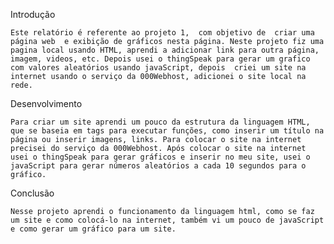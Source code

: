 

Introdução 

  	Este relatório é referente ao projeto 1,  com objetivo de  criar uma página web  e exibição de gráficos nesta página. Neste projeto fiz uma pagina local usando HTML, aprendi a adicionar link para outra página, imagem, videos, etc. Depois usei o thingSpeak para gerar um grafico com valores aleatórios usando javaScript, depois  criei um site na internet usando o serviço da 000Webhost, adicionei o site local na rede.
	
Desenvolvimento

	Para criar um site aprendi um pouco da estrutura da linguagem HTML, que se baseia em tags para executar funções, como inserir um título na página ou inserir imagens, links. Para colocar o site na internet precisei do serviço da 000Webhost. Após colocar o site na internet usei o thingSpeak para gerar gráficos e inserir no meu site, usei o javaScript para gerar números aleatórios a cada 10 segundos para o gráfico.
	
Conclusão

	Nesse projeto aprendi o funcionamento da linguagem html, como se faz um site e como colocá-lo na internet, também vi um pouco de javaScript e como gerar um gráfico para um site.
